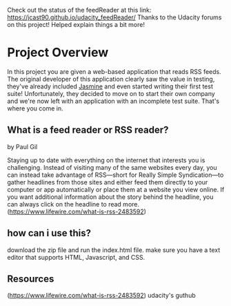 Check out the status of the feedReader at this link:  https://jcast90.github.io/udacity_feedReader/
Thanks to the Udacity forums on this project! Helped explain things a bit more!

# Project Overview

In this project you are given a web-based application that reads RSS feeds. The original developer of this application clearly saw the value in testing, they've already included [Jasmine](http://jasmine.github.io/) and even started writing their first test suite! Unfortunately, they decided to move on to start their own company and we're now left with an application with an incomplete test suite. That's where you come in.
 
 ## What is a feed reader or RSS reader?
 
by Paul Gil

Staying up to date with everything on the internet that interests you is challenging. Instead of visiting many of the same websites every day, you can instead take advantage of RSS—short for Really Simple Syndication—to gather headlines from those sites and either feed them directly to your computer or app automatically or place them at a website you view online. If you want additional information about the story behind the headline, you can always click on the headline to read more.
(https://www.lifewire.com/what-is-rss-2483592)

## how can i use this?
download the zip file and run the index.html file. 
make sure you have a text editor that supports HTML, Javascript, and CSS.
 
 ## Resources
 
 (https://www.lifewire.com/what-is-rss-2483592)
 udacity's guthub 